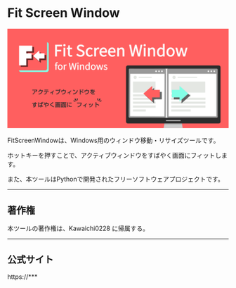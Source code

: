 # Fit Screen Window

<img src="logo-promotion.png" width="600px">

FitScreenWindowは、Windows用のウィンドウ移動・リサイズツールです。

ホットキーを押すことで、アクティブウィンドウをすばやく画面にフィットします。

また、本ツールはPythonで開発されたフリーソフトウェアプロジェクトです。

***

## 著作権
本ツールの著作権は、Kawaichi0228 に帰属する。

***

## 公式サイト

https://***
